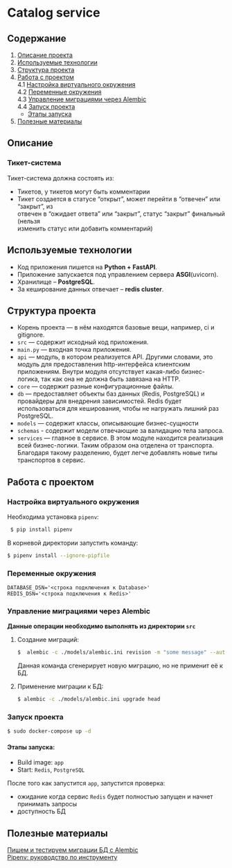 # Catalog service

## Содержание
1. [Описание проекта](#описание)
2. [Используемые технологии](#используемые-технологии)
3. [Структура проекта](#структура-проекта)
4. [Работа с проектом](#работа-с-проектом)  
4.1 [Настройка виртуального окружения](#настройка-виртуального-окружения)    
4.2 [Переменные окружения](#переменные-окружения)  
4.3 [Управление миграциями через Alembic](#управление-миграциями-через-Alembic)  
4.4 [Запуск проекта](#запуск-проекта)  
    * [Этапы запуска](#этапы-запуска)  
5. [Полезные материалы](#полезные-материалы)


## Описание 
### Тикет-система
Тикет-система должна состоять из:  
* Тикетов, у тикетов могут быть комментарии
* Тикет создается в статусе “открыт”, может перейти в “отвечен” или “закрыт”, из  
отвечен в “ожидает ответа” или “закрыт”, статус “закрыт” финальный (нельзя  
изменить статус или добавить комментарий)  

## Используемые технологии
* Код приложения пишется на **Python + FastAPI**. 
* Приложение запускается под управлением сервера **ASGI**(uvicorn). 
* Хранилище – **PostgreSQL**. 
* За кеширование данных отвечает – **redis cluster**. 

## Структура проекта
* Корень проекта — в нём находятся базовые вещи, например, ci и gitignore.
* `src` — содержит исходный код приложения.
* `main.py` — входная точка приложения.
* `api` — модуль, в котором реализуется API. Другими словами, 
  это модуль для предоставления http-интерфейса клиентским приложениям. 
  Внутри модуля отсутствует какая-либо бизнес-логика, так как она не должна быть завязана на HTTP.
* `core` — содержит разные конфигурационные файлы.
* `db` — предоставляет объекты баз данных (Redis, PostgreSQL) и провайдеры для внедрения зависимостей. 
  Redis будет использоваться для кеширования, чтобы не нагружать лишний раз PostgreSQL.
* `models` — содержит классы, описывающие бизнес-сущности
* `schemas` - содержит модели отвечающие за валидацию тела запроса.
* `services` — главное в сервисе. В этом модуле находится реализация всей бизнес-логики. 
  Таким образом она отделена от транспорта. Благодаря такому разделению,  будет легче добавлять новые типы транспортов в сервис. 

## Работа с проектом

### Настройка виртуального окружения
Необходима установка `pipenv`:
```bash
 $ pip install pipenv
```
В корневой директории запустить команду:  
```bash
$ pipenv install --ignore-pipfile
```

### Переменные окружения
```dotenv
DATABASE_DSN='<строка подключения к Database>'
REDIS_DSN='<строка подключения к Redis>'
```

### Управление миграциями через Alembic

**Данные операции необходимо выполнять из директории `src`**

1. Создание миграций:
   ```bash
   $  alembic -c ./models/alembic.ini revision -m "some message" --autogenerate
   ```
   Данная команда сгенерирует новую миграцию, но не применит её к БД.
   
2. Применение миграции к БД:
   ```bash
   $ alembic -c ./models/alembic.ini upgrade head
   ```

### Запуск проекта
```bash
$ sudo docker-compose up -d
```
#### Этапы запуска:  
* Build image: `app`  
* Start: `Redis`, `PostgreSQL`  

После того как запустится `app`, запустится проверка:  
* ожидание когда сервис `Redis` будет полностью запущен и начнет принимать запросы  
* доступность БД

## Полезные материалы

[Пишем и тестируем миграции БД с Alembic](https://habr.com/ru/company/yandex/blog/511892/)  
[Pipenv: руководство по инструменту](https://webdevblog.ru/pipenv-rukovodstvo-po-novomu-instrumentu-python/)
